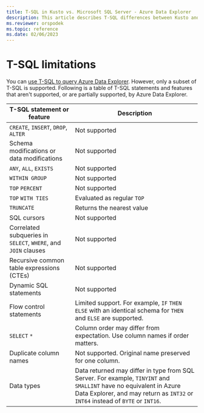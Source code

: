 ```yaml
---
title: T-SQL in Kusto vs. Microsoft SQL Server - Azure Data Explorer
description: This article describes T-SQL differences between Kusto and Microsoft SQL Server in Azure Data Explorer.
ms.reviewer: orspodek
ms.topic: reference
ms.date: 02/06/2023
---
```

# T-SQL limitations

You can [use T-SQL to query Azure Data Explorer](t-sql-query.md). However, only a subset of T-SQL is supported. Following is a table of T-SQL statements and features that aren't supported, or are partially supported, by Azure Data Explorer.

|T-SQL statement or feature|Description|
|---|---|
|`CREATE`, `INSERT`, `DROP`, `ALTER`|Not supported|
|Schema modifications or data modifications|Not supported|
|`ANY`, `ALL`, `EXISTS`|Not supported|
|`WITHIN GROUP`|Not supported|
|`TOP` `PERCENT`|Not supported|
|`TOP` `WITH TIES`|Evaluated as regular `TOP`|
|`TRUNCATE`|Returns the nearest value|
|SQL cursors|Not supported|
|Correlated subqueries in `SELECT`, `WHERE`, and `JOIN` clauses|Not supported|
|Recursive common table expressions (CTEs)|Not supported|
|Dynamic SQL statements|Not supported|
|Flow control statements|Limited support. For example, `IF` `THEN` `ELSE` with an identical schema for `THEN` and `ELSE` are supported.|
| `SELECT` `*` | Column order may differ from expectation. Use column names if order matters.|
|Duplicate column names|Not supported. Original name preserved for one column.|
|Data types|Data returned may differ in type from SQL Server. For example, `TINYINT` and `SMALLINT` have no equivalent in Azure Data Explorer, and may return as `INT32` or `INT64` instead of `BYTE` or `INT16`.|
